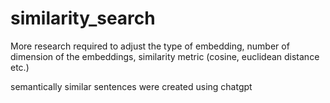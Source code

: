 # similarity_search

More research required to adjust the type of embedding, number of dimension of the embeddings, similarity metric (cosine, euclidean distance etc.)

semantically similar sentences were created using chatgpt
